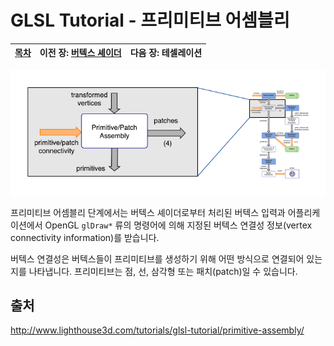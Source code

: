 # GLSL Tutorial - 프리미티브 어셈블리

|[목차](../README.md)|이전 장: [버텍스 셰이더](../02_vertex_shader/02_vertex_shader.md)|다음 장: 테셀레이션|
|:--|--:|--:|

![primitive_assembly](../images/03_primitive_assembly/03_primitive_assembly.png)

프리미티브 어셈블리 단계에서는 버텍스 셰이더로부터 처리된 버텍스 입력과 어플리케이션에서 OpenGL `glDraw*` 류의 명령어에 의해 지정된 버텍스 연결성 정보(vertex connectivity information)를 받습니다.

버텍스 연결성은 버텍스들이 프리미티브를 생성하기 위해 어떤 방식으로 연결되어 있는지를 나타냅니다. 프리미티브는 점, 선, 삼각형 또는 패치(patch)일 수 있습니다.

## 출처
http://www.lighthouse3d.com/tutorials/glsl-tutorial/primitive-assembly/